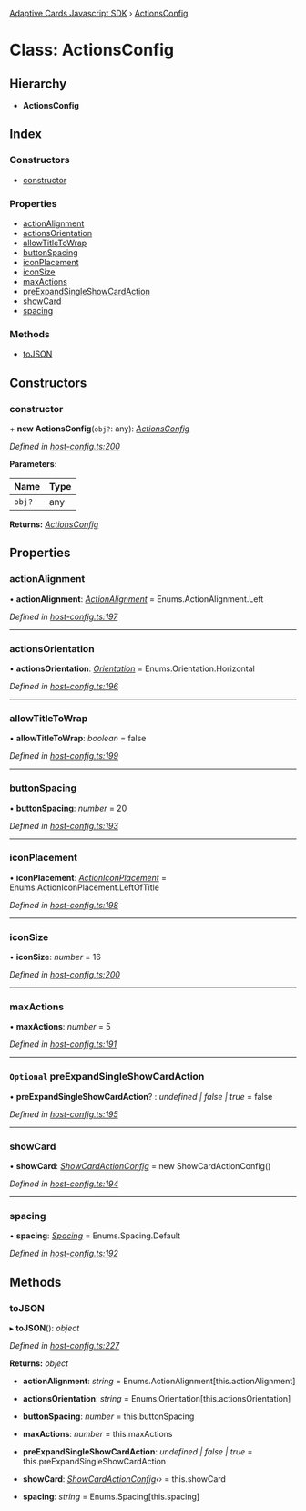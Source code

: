 [Adaptive Cards Javascript SDK](../README.md) › [ActionsConfig](actionsconfig.md)

# Class: ActionsConfig

## Hierarchy

* **ActionsConfig**

## Index

### Constructors

* [constructor](actionsconfig.md#constructor)

### Properties

* [actionAlignment](actionsconfig.md#actionalignment)
* [actionsOrientation](actionsconfig.md#actionsorientation)
* [allowTitleToWrap](actionsconfig.md#allowtitletowrap)
* [buttonSpacing](actionsconfig.md#buttonspacing)
* [iconPlacement](actionsconfig.md#iconplacement)
* [iconSize](actionsconfig.md#iconsize)
* [maxActions](actionsconfig.md#maxactions)
* [preExpandSingleShowCardAction](actionsconfig.md#optional-preexpandsingleshowcardaction)
* [showCard](actionsconfig.md#showcard)
* [spacing](actionsconfig.md#spacing)

### Methods

* [toJSON](actionsconfig.md#tojson)

## Constructors

###  constructor

\+ **new ActionsConfig**(`obj?`: any): *[ActionsConfig](actionsconfig.md)*

*Defined in [host-config.ts:200](https://github.com/microsoft/AdaptiveCards/blob/899191664/source/nodejs/adaptivecards/src/host-config.ts#L200)*

**Parameters:**

Name | Type |
------ | ------ |
`obj?` | any |

**Returns:** *[ActionsConfig](actionsconfig.md)*

## Properties

###  actionAlignment

• **actionAlignment**: *[ActionAlignment](../enums/actionalignment.md)* = Enums.ActionAlignment.Left

*Defined in [host-config.ts:197](https://github.com/microsoft/AdaptiveCards/blob/899191664/source/nodejs/adaptivecards/src/host-config.ts#L197)*

___

###  actionsOrientation

• **actionsOrientation**: *[Orientation](../enums/orientation.md)* = Enums.Orientation.Horizontal

*Defined in [host-config.ts:196](https://github.com/microsoft/AdaptiveCards/blob/899191664/source/nodejs/adaptivecards/src/host-config.ts#L196)*

___

###  allowTitleToWrap

• **allowTitleToWrap**: *boolean* = false

*Defined in [host-config.ts:199](https://github.com/microsoft/AdaptiveCards/blob/899191664/source/nodejs/adaptivecards/src/host-config.ts#L199)*

___

###  buttonSpacing

• **buttonSpacing**: *number* = 20

*Defined in [host-config.ts:193](https://github.com/microsoft/AdaptiveCards/blob/899191664/source/nodejs/adaptivecards/src/host-config.ts#L193)*

___

###  iconPlacement

• **iconPlacement**: *[ActionIconPlacement](../enums/actioniconplacement.md)* = Enums.ActionIconPlacement.LeftOfTitle

*Defined in [host-config.ts:198](https://github.com/microsoft/AdaptiveCards/blob/899191664/source/nodejs/adaptivecards/src/host-config.ts#L198)*

___

###  iconSize

• **iconSize**: *number* = 16

*Defined in [host-config.ts:200](https://github.com/microsoft/AdaptiveCards/blob/899191664/source/nodejs/adaptivecards/src/host-config.ts#L200)*

___

###  maxActions

• **maxActions**: *number* = 5

*Defined in [host-config.ts:191](https://github.com/microsoft/AdaptiveCards/blob/899191664/source/nodejs/adaptivecards/src/host-config.ts#L191)*

___

### `Optional` preExpandSingleShowCardAction

• **preExpandSingleShowCardAction**? : *undefined | false | true* = false

*Defined in [host-config.ts:195](https://github.com/microsoft/AdaptiveCards/blob/899191664/source/nodejs/adaptivecards/src/host-config.ts#L195)*

___

###  showCard

• **showCard**: *[ShowCardActionConfig](showcardactionconfig.md)* = new ShowCardActionConfig()

*Defined in [host-config.ts:194](https://github.com/microsoft/AdaptiveCards/blob/899191664/source/nodejs/adaptivecards/src/host-config.ts#L194)*

___

###  spacing

• **spacing**: *[Spacing](../enums/spacing.md)* = Enums.Spacing.Default

*Defined in [host-config.ts:192](https://github.com/microsoft/AdaptiveCards/blob/899191664/source/nodejs/adaptivecards/src/host-config.ts#L192)*

## Methods

###  toJSON

▸ **toJSON**(): *object*

*Defined in [host-config.ts:227](https://github.com/microsoft/AdaptiveCards/blob/899191664/source/nodejs/adaptivecards/src/host-config.ts#L227)*

**Returns:** *object*

* **actionAlignment**: *string* = Enums.ActionAlignment[this.actionAlignment]

* **actionsOrientation**: *string* = Enums.Orientation[this.actionsOrientation]

* **buttonSpacing**: *number* = this.buttonSpacing

* **maxActions**: *number* = this.maxActions

* **preExpandSingleShowCardAction**: *undefined | false | true* = this.preExpandSingleShowCardAction

* **showCard**: *[ShowCardActionConfig](showcardactionconfig.md)‹›* = this.showCard

* **spacing**: *string* = Enums.Spacing[this.spacing]
